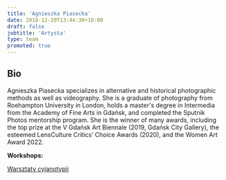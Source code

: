 ```yaml
---
title: 'Agnieszka Piasecka'
date: 2018-12-20T13:44:30+10:00
draft: false
jobtitle: 'Artysta'
type: team
promoted: true
---
```


## Bio

Agnieszka Piasecka specializes in alternative and historical photographic methods as well as videography. She is a graduate of photography from Roehampton University in London, holds a master's degree in Intermedia from the Academy of Fine Arts in Gdańsk, and completed the Sputnik Photos mentorship program.  She is the winner of many awards, including the top prize at the V Gdańsk Art Biennale (2019, Gdańsk City Gallery), the esteemed LensCulture Critics’ Choice Awards (2020), and the Women Art Award 2022.

**Workshops:**

[Warsztaty cyjanotypii](/warsztaty/cyjanotypia)
